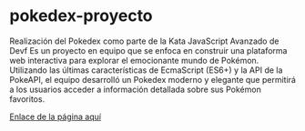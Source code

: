 # pokedex-proyecto
Realización del Pokedex como parte de la Kata JavaScript Avanzado de Devf
Es un proyecto en equipo que se enfoca en construir una plataforma web interactiva para explorar el emocionante mundo de Pokémon. 
Utilizando las últimas características de EcmaScript (ES6+) y la API de la PokeAPI, el equipo desarrolló un Pokedex moderno y 
elegante que permitirá a los usuarios acceder a información detallada sobre sus Pokémon favoritos.

[Enlace de la página aquí](https://meermitchell.github.io/pokedex-proyecto/)
